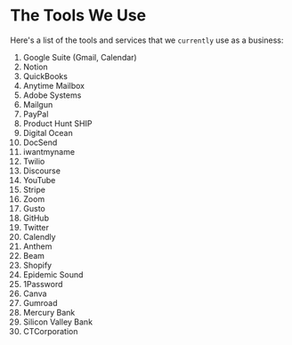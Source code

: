 # The Tools We Use

Here's a list of the tools and services that we `currently` use as a business:

1. Google Suite (Gmail, Calendar)
2. Notion
3. QuickBooks
4. Anytime Mailbox
5. Adobe Systems
6. Mailgun
7. PayPal
8. Product Hunt SHIP
9. Digital Ocean
10. DocSend
11. iwantmyname
12. Twilio
13. Discourse
14. YouTube
15. Stripe
16. Zoom
17. Gusto
18. GitHub
19. Twitter
20. Calendly
21. Anthem
22. Beam
23. Shopify
24. Epidemic Sound
25. 1Password
26. Canva
27. Gumroad
28. Mercury Bank
29. Silicon Valley Bank
30. CTCorporation
